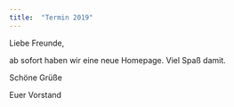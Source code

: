 ```yaml
---
title:  "Termin 2019"
---
```


Liebe Freunde,

ab sofort haben wir eine neue Homepage.
Viel Spaß damit.


Schöne Grüße

Euer Vorstand